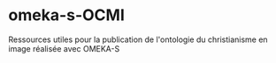 # omeka-s-OCMI
Ressources utiles pour la publication de l'ontologie du christianisme en image réalisée avec OMEKA-S
